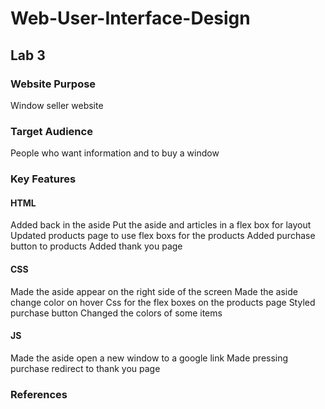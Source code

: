 # Web-User-Interface-Design
## Lab 3
### Website Purpose
Window seller website

### Target Audience
People who want information and to buy a window

### Key Features
#### HTML
Added back in the aside
Put the aside and articles in a flex box for layout
Updated products page to use flex boxs for the products
Added purchase button to products
Added thank you page

#### CSS
Made the aside appear on the right side of the screen
Made the aside change color on hover
Css for the flex boxes on the products page
Styled purchase button
Changed the colors of some items

#### JS
Made the aside open a new window to a google link
Made pressing purchase redirect to thank you page

### References
